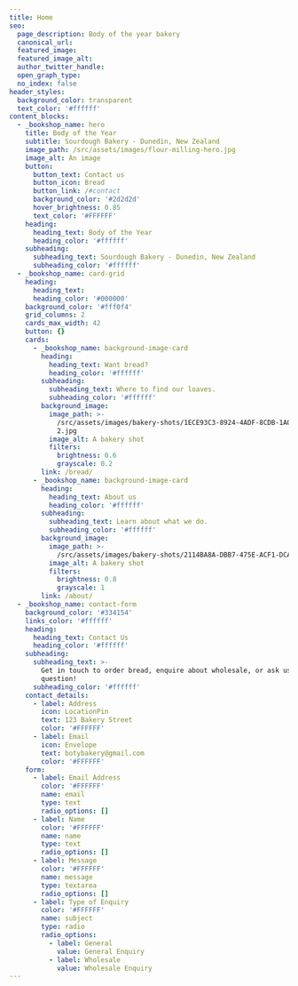 ```yaml
---
title: Home
seo:
  page_description: Body of the year bakery
  canonical_url:
  featured_image:
  featured_image_alt:
  author_twitter_handle:
  open_graph_type:
  no_index: false
header_styles:
  background_color: transparent
  text_color: '#ffffff'
content_blocks:
  - _bookshop_name: hero
    title: Body of the Year
    subtitle: Sourdough Bakery - Dunedin, New Zealand
    image_path: /src/assets/images/flour-milling-hero.jpg
    image_alt: An image
    button:
      button_text: Contact us
      button_icon: Bread
      button_link: /#contact
      background_color: '#2d2d2d'
      hover_brightness: 0.85
      text_color: '#FFFFFF'
    heading:
      heading_text: Body of the Year
      heading_color: '#ffffff'
    subheading:
      subheading_text: Sourdough Bakery - Dunedin, New Zealand
      subheading_color: '#ffffff'
  - _bookshop_name: card-grid
    heading:
      heading_text:
      heading_color: '#000000'
    background_color: '#fff0f4'
    grid_columns: 2
    cards_max_width: 42
    button: {}
    cards:
      - _bookshop_name: background-image-card
        heading:
          heading_text: Want bread?
          heading_color: '#ffffff'
        subheading:
          subheading_text: Where to find our loaves.
          subheading_color: '#ffffff'
        background_image:
          image_path: >-
            /src/assets/images/bakery-shots/1ECE93C3-8924-4ADF-8CDB-1A02D6D1CC04
            2.jpg
          image_alt: A bakery shot
          filters:
            brightness: 0.6
            grayscale: 0.2
        link: /bread/
      - _bookshop_name: background-image-card
        heading:
          heading_text: About us
          heading_color: '#ffffff'
        subheading:
          subheading_text: Learn about what we do.
          subheading_color: '#ffffff'
        background_image:
          image_path: >-
            /src/assets/images/bakery-shots/2114BA8A-DBB7-475E-ACF1-DCA06107A23F.jpg
          image_alt: A bakery shot
          filters:
            brightness: 0.8
            grayscale: 1
        link: /about/
  - _bookshop_name: contact-form
    background_color: '#334154'
    links_color: '#ffffff'
    heading:
      heading_text: Contact Us
      heading_color: '#ffffff'
    subheading:
      subheading_text: >-
        Get in touch to order bread, enquire about wholesale, or ask us a
        question!
      subheading_color: '#ffffff'
    contact_details:
      - label: Address
        icon: LocationPin
        text: 123 Bakery Street
        color: '#FFFFFF'
      - label: Email
        icon: Envelope
        text: botybakery@gmail.com
        color: '#FFFFFF'
    form:
      - label: Email Address
        color: '#FFFFFF'
        name: email
        type: text
        radio_options: []
      - label: Name
        color: '#FFFFFF'
        name: name
        type: text
        radio_options: []
      - label: Message
        color: '#FFFFFF'
        name: message
        type: textarea
        radio_options: []
      - label: Type of Enquiry
        color: '#FFFFFF'
        name: subject
        type: radio
        radio_options:
          - label: General
            value: General Enquiry
          - label: Wholesale
            value: Wholesale Enquiry
---
```

